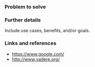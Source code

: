 ### Problem to solve

### Further details

Include use cases, benefits, and/or goals.

### Links and references

- https://www.google.com/
- http://www.vadere.org/
